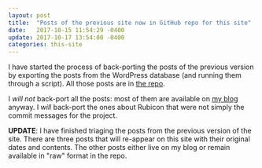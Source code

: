 ```yaml
---
layout: post
title:  "Posts of the previous site now in GitHub repo for this site"
date:   2017-10-15 11:54:29 -0400
update: 2017-10-17 13:54:00 -0400
categories: this-site
---
```

I have started the process of back-porting the posts of the previous version by exporting the posts from the WordPress database (and running them through a script). All those posts are in [the repo](https://github.com/cpp4theselftaught/cpp4theselftaught.github.io/tree/master/_drafts).

I *will not* back-port all the posts: most of them are available on [my blog](http://rlc.vlinder.ca) anyway. I *will* back-port the ones about Rubicon that were not simply the commit messages for the project.

**UPDATE**: I have finished triaging the posts from the previous version of the site. There are three posts that will re-appear on this site with their original dates and contents. The other posts either live on my blog or remain available in "raw" format in the repo.